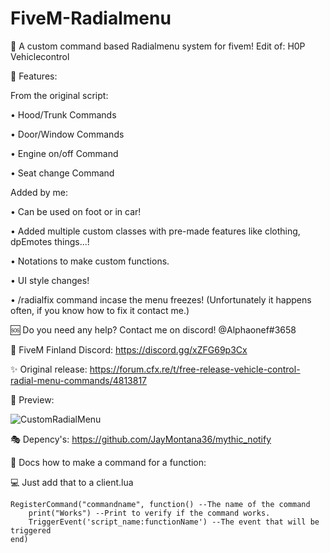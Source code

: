 # FiveM-Radialmenu
🎈 A custom command based Radialmenu system for fivem! Edit of:  H0P Vehiclecontrol

🎃 Features:

   From the original script:
  
   • Hood/Trunk Commands

   • Door/Window Commands

   • Engine on/off Command

   • Seat change Command

   Added by me:
   
   • Can be used on foot or in car!

   • Added multiple custom classes with pre-made features like clothing, dpEmotes things...!

   • Notations to make custom functions.

   • UI style changes!

   • /radialfix command incase the menu freezes! (Unfortunately it happens often, if you know how to fix it contact me.)

🆘 Do you need any help? Contact me on discord! @Alphaonef#3658

💬 FiveM Finland Discord: https://discord.gg/xZFG69p3Cx

✨ Original release: https://forum.cfx.re/t/free-release-vehicle-control-radial-menu-commands/4813817

📸 Preview:

 ![CustomRadialMenu](https://user-images.githubusercontent.com/71275992/160847156-1035fbb7-d854-4a65-bc74-8d5f0273c200.PNG)

🎭 Depency's: https://github.com/JayMontana36/mythic_notify

📃 Docs how to make a command for a function:

💻 Just add that to a client.lua

```
RegisterCommand("commandname", function() --The name of the command
    print("Works") --Print to verify if the command works.
    TriggerEvent('script_name:functionName') --The event that will be triggered 
end)
